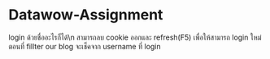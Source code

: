 # Datawow-Assignment

login ด้วยชื่ออะไรก็ได้\n
สามารถลบ cookie ออกและ refresh(F5) เพื่อให้สามารถ login ใหม่
ตอนที่ fillter our blog จะเช็คจาก username ที่ login
